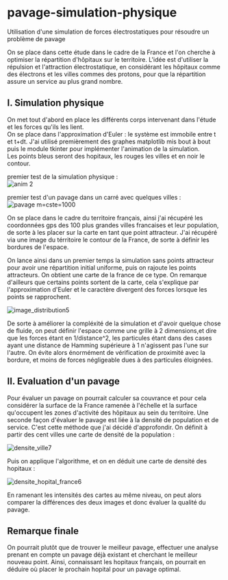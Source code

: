 # pavage-simulation-physique
Utilisation d'une simulation de forces électrostatiques pour résoudre un problème de pavage

On se place dans cette étude dans le cadre de la France et l'on cherche à optimiser la répartition d'hôpitaux sur le territoire. L'idée est d'utiliser la répulsion et l'attraction électrostatique, en considérant les hôpitaux comme des électrons et les villes commes des protons, pour que la répartition assure un service au plus grand nombre.   

## I. Simulation physique 

On met tout d'abord en place les différents corps intervenant dans l'étude et les forces qu'ils les lient.   
On se place dans l'approximation d'Euler : le système est immobile entre t et t+dt. J'ai utilisé premièrement des graphes matplotlib mis bout à bout puis le module tkinter pour implémenter l'animation de la simulation.  
Les points bleus seront des hopitaux, les rouges les villes et en noir le contour.  

premier test de la simulation physique :  
![anim 2](https://user-images.githubusercontent.com/83364235/173251261-aeb90e93-2886-46c6-8052-7cdac8a67390.gif)    

premier test d'un pavage dans un carré avec quelques villes :  
![pavage m=cste=1000](https://user-images.githubusercontent.com/83364235/173251327-e2976ad6-e422-4e42-994b-e80608c17f03.png)  

On se place dans le cadre du territoire français, ainsi j'ai récupéré les coordonnées gps des 100 plus grandes villes francaises et leur population, de sorte à les placer sur la carte en tant que point attracteur. J'ai récupéré via une image du térritoire le contour de la France, de sorte à définir les bordures de l'espace.   

On lance ainsi dans un premier temps la simulation sans points attracteur pour avoir une répartition initial uniforme, puis on rajoute les points attracteurs. On obtient une carte de la france de ce type. On remarque d'ailleurs que certains points sortent de la carte, cela s'explique par l'approximation d'Euler et le caractère divergent des forces lorsque les points se rapprochent.    

![image_distribution5](https://user-images.githubusercontent.com/83364235/173251412-96b84394-ac47-40ee-b84a-32aed433f34b.png)

De sorte à améliorer la compléxité de la simulation et d'avoir quelque chose de fluide, on peut définir l'espace comme une grille à 2 dimensions,et dire que les forces étant en 1/distance^2, les particules étant dans des cases ayant une distance de Hamming supérieure à 1 n'agissent pas l'une sur l'autre. On évite alors énormément de vérification de proximité avec la bordure, et moins de forces négligeable dues à des particules éloignées.

## II. Evaluation d'un pavage

Pour évaluer un pavage on pourrait calculer sa couvrance et pour cela considérer la surface de la France ramenée à l'échelle et la surface qu'occupent les zones d'activité des hôpitaux au sein du territoire. 
Une seconde façon d'évaluer le pavage est liée à la densité de population et de service. C'est cette méthode que j'ai décidé d'approfondir. On définit à partir des cent villes une carte de densité de la population :  

![densite_ville7](https://user-images.githubusercontent.com/83364235/173251762-b0a91309-b47a-4eff-9ba2-d9f31e8b75a2.png)

Puis on applique l'algorithme, et on en déduit une carte de densité des hopitaux :  

![densite_hopital_france6](https://user-images.githubusercontent.com/83364235/173251966-c6290e4d-5148-40fd-aca9-e0c8334ce61f.png)

En ramenant les intensités des cartes au même niveau, on peut alors comparer la différences des deux images et donc évaluer la qualité du pavage. 


## Remarque finale 

On pourrait plutôt que de trouver le meilleur pavage, effectuer une analyse prenant en compte un pavage déjà existant et cherchant le meilleur nouveau point. Ainsi, connaissant les hopitaux français, on pourrait en déduire où placer le prochain hopital pour un pavage optimal. 



